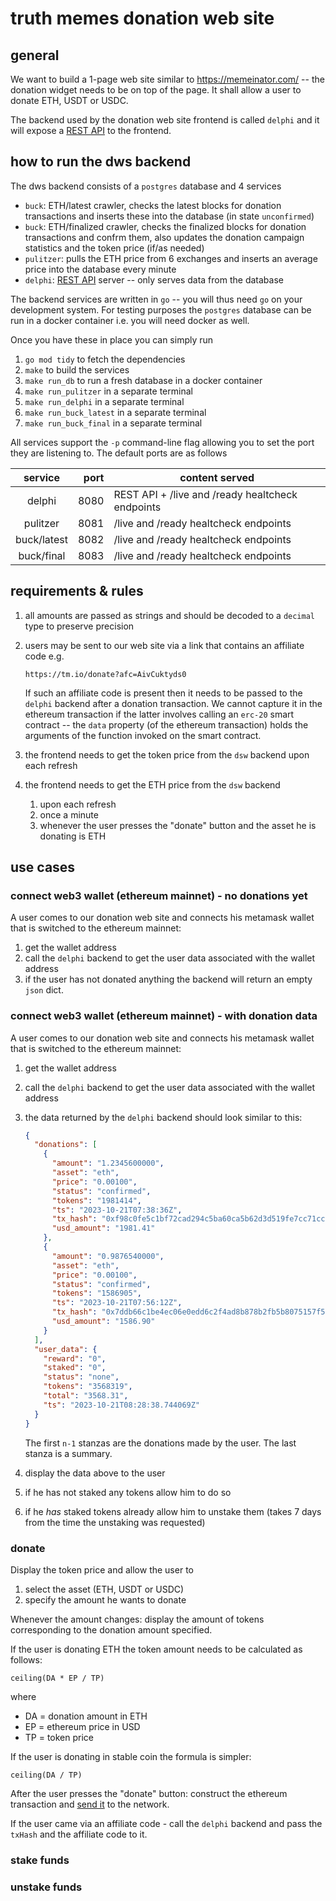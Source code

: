 # truth memes donation web site

## general

We want to build a 1-page web site similar to https://memeinator.com/ -- the donation widget needs to be on top of the page. It shall allow a user to donate ETH, USDT or USDC.

The backend used by the donation web site frontend is called `delphi` and it will expose a [REST API](https://app.swaggerhub.com/apis/MUHAREM_1/delphi/) to the frontend.

## how to run the dws backend

The dws backend consists of a `postgres` database and 4 services
- `buck`: ETH/latest crawler, checks the latest blocks for donation transactions and inserts these into the database (in state `unconfirmed`)
- `buck`: ETH/finalized crawler, checks the finalized blocks for donation transactions and confrm them, also updates the donation campaign statistics and the token price (if/as needed)
- `pulitzer`: pulls the ETH price from 6 exchanges and inserts an average price into the database every minute
- `delphi`: [REST API](https://app.swaggerhub.com/apis/MUHAREM_1/delphi/) server -- only serves data from the database

The backend services are written in `go` -- you will thus need `go` on your development system. For testing purposes the `postgres` database can be run in a docker container i.e. you will need docker as well.

Once you have these in place you can simply run
1. `go mod tidy` to fetch the dependencies
1. `make` to build the services
1. `make run_db` to run a fresh database in a docker container
1. `make run_pulitzer` in a separate terminal
1. `make run_delphi` in a separate terminal
1. `make run_buck_latest` in a separate terminal
1. `make run_buck_final` in a separate terminal

All services support the `-p` command-line flag allowing you to set the port they are listening to. The default ports are as follows


|service          | port   | content served |
|:-----------------:|------:|--------------------------------------------|
|delphi      | 8080  | REST API + /live and /ready healtcheck endpoints |
|pulitzer      | 8081  | /live and /ready healtcheck endpoints |
|buck/latest      | 8082  | /live and /ready healtcheck endpoints |
|buck/final      | 8083  | /live and /ready healtcheck endpoints |

## requirements & rules
1. all amounts are passed as strings and should be decoded to a `decimal` type to preserve precision
1. users may be sent to our web site via a link that contains an affiliate code e.g.

    ```https://tm.io/donate?afc=AivCuktyds0```

    If such an affiliate code is present then it needs to be passed to the `delphi` backend after a donation transaction. We cannot capture it in the ethereum transaction if the latter involves calling an `erc-20` smart contract -- the `data` property (of the ethereum transaction) holds the arguments of the function invoked on the smart contract.

1. the frontend needs to get the token price from the `dsw` backend upon each refresh

1. the frontend needs to get the ETH price from the `dsw` backend
    1. upon each refresh
    1. once a minute
    1. whenever the user presses the "donate" button and the asset he is donating is ETH

## use cases

### connect web3 wallet (ethereum mainnet) - no donations yet

A user comes to our donation web site and connects his metamask wallet that is switched to the ethereum mainnet:
1. get the wallet address
1. call the `delphi` backend to get the user data associated with the wallet address
1. if the user has not donated anything the backend will return an empty `json` dict.

### connect web3 wallet (ethereum mainnet) - with donation data
A user comes to our donation web site and connects his metamask wallet that is switched to the ethereum mainnet:
1. get the wallet address
1. call the `delphi` backend to get the user data associated with the wallet address
1. the data returned by the `delphi` backend should look similar to this:

    ```json
    {
      "donations": [
        {
          "amount": "1.2345600000",
          "asset": "eth",
          "price": "0.00100",
          "status": "confirmed",
          "tokens": "1981414",
          "ts": "2023-10-21T07:38:36Z",
          "tx_hash": "0xf98c0fe5c1bf72cad294c5ba60ca5b62d3d519fe7cc71cc3cdfb064892fa90e2",
          "usd_amount": "1981.41"
        },
        {
          "amount": "0.9876540000",
          "asset": "eth",
          "price": "0.00100",
          "status": "confirmed",
          "tokens": "1586905",
          "ts": "2023-10-21T07:56:12Z",
          "tx_hash": "0x7ddb66c1be4ec06e0edd6c2f4ad8b878b2fb5b8075157f5881f0a7f35c5c7cb4",
          "usd_amount": "1586.90"
        }
      ],
      "user_data": {
        "reward": "0",
        "staked": "0",
        "status": "none",
        "tokens": "3568319",
        "total": "3568.31",
        "ts": "2023-10-21T08:28:38.744069Z"
      }
    }
    ```

    The first `n-1` stanzas are the donations made by the user. The last stanza is a summary.

1. display the data above to the user
1. if he has not staked any tokens allow him to do so
1. if he _has_ staked tokens already allow him to unstake them (takes 7 days from the time the unstaking was requested)

### donate

Display the token price and allow the user to
1. select the asset (ETH, USDT or USDC)
1. specify the amount he wants to donate

Whenever the amount changes: display the amount of tokens corresponding to the donation amount specified.

If the user is donating ETH the token amount needs to be calculated as follows:

    ceiling(DA * EP / TP)

where
- DA = donation amount in ETH
- EP = ethereum price in USD
- TP = token price

If the user is donating in stable coin the formula is simpler:

    ceiling(DA / TP)

After the user presses the "donate" button: construct the ethereum transaction and [send it](https://docs.metamask.io/wallet/how-to/send-transactions/) to the network.

If the user came via an affiliate code - call the `delphi` backend and pass the `txHash` and the affiliate code to it.

### stake funds

### unstake funds
